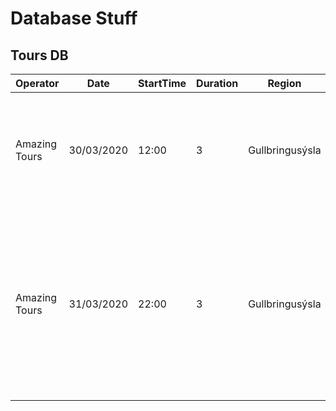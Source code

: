 # Database Stuff

## Tours DB

| Operator      | Date       | StartTime | Duration | Region          | Activities              | Attractions               | City      | Availability | HotelPickup | Itinerary                                                                                                                         | Equipment | Difficulty | MinAge | Languages                  | Included        | Excluded                    | OtherInfo | Price |
|---------------|------------|-----------|----------|-----------------|-------------------------|---------------------------|-----------|--------------|-------------|-----------------------------------------------------------------------------------------------------------------------------------|-----------|------------|--------|----------------------------|-----------------|-----------------------------|-----------|-------|
| Amazing Tours | 30/03/2020 | 12:00     | 3        | Gullbringusýsla | Buggy riding, City Walk | Heiðmörk, Hallgrímskirkja | Reykjavík | 15           | TRUE        | Buggy riding through Heiðmörk then a short walk through downtown Reykjavík.                                                       | NULL      | 1          | 18     | Icelandic, English, German | Buggy ride, Bus | Warm clothing, food, drinks | NULL      | 15000 |
| Amazing Tours | 31/03/2020 | 22:00     | 3        | Gullbringusýsla | Northern lights         | Northern Lights           | Reykjavík | 35           | TRUE        | Hunt for the Northern Lights! Our bus driver will drive a short distance out of the city. Way varies depending on cloud coverage. | NULL      | 1          | 10     | Icelandic, English, German | Bus, Kleinur    | Warm clothing, food, drinks | NULL      | 9900  |
